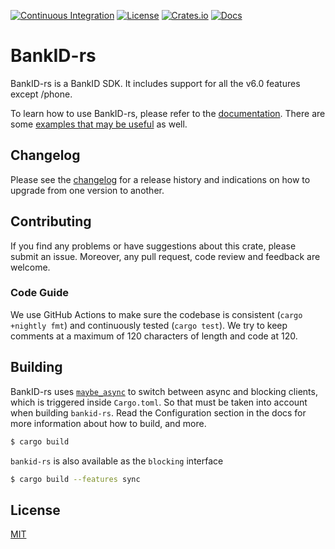 [![Continuous Integration](https://github.com/nicklaswallgren/bankid-rs/workflows/test/badge.svg)](https://github.com/nicklaswallgren/bankid-rs/actions)
[![License](https://img.shields.io/github/license/nicklaswallgren/bankid-rs)](https://github.com/nicklaswallgren/bankid-rs/blob/master/LICENSE)
[![Crates.io](https://img.shields.io/crates/v/bankid.svg)](https://crates.io/crates/bankid)
[![Docs](https://docs.rs/bankid/badge.svg)](https://docs.rs/crate/bankid/)

# BankID-rs

BankID-rs is a BankID SDK. It includes support for all the v6.0 features except /phone.

To learn how to use BankID-rs, please refer to the [documentation](https://docs.rs/crate/bankid-rs/). There are some [examples that may be useful](./examples) as well.

## Changelog

Please see the [changelog](./CHANGELOG.md) for a release history and indications on how to upgrade from one version to another.

## Contributing

If you find any problems or have suggestions about this crate, please submit an issue. Moreover, any pull request, code review and feedback are welcome.

### Code Guide

We use GitHub Actions to make sure the codebase is consistent (`cargo +nightly fmt`) and continuously tested (`cargo test`). We try to keep comments at a maximum of 120 characters of length and code at 120.

## Building

BankID-rs uses [`maybe_async`](https://docs.rs/maybe-async/0.2.0/maybe_async/) to switch between async and blocking clients, which is triggered inside `Cargo.toml`. So that must be taken into account when building `bankid-rs`. Read the Configuration section in the docs for more information about how to build, and more.

```sh
$ cargo build
```

`bankid-rs` is also available as the `blocking` interface

```sh
$ cargo build --features sync
```

## License

[MIT](./LICENSE)
